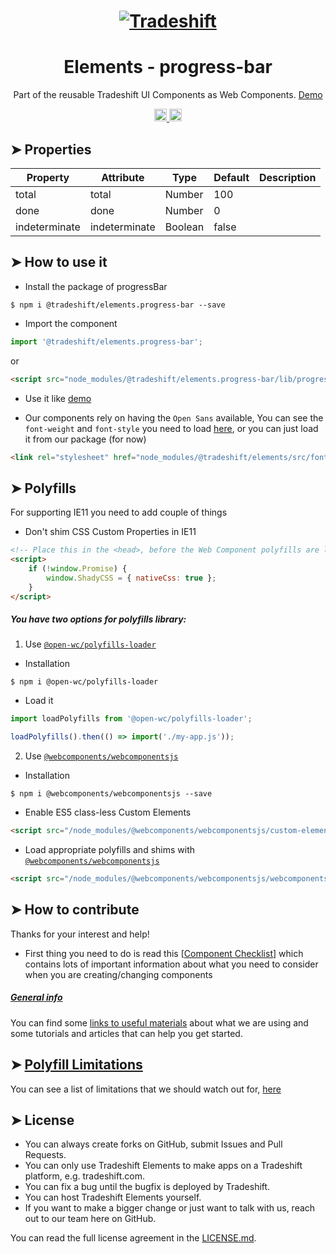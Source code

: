 <h1 align="center">
    <a href="https://tradeshift.com/">
      <img alt="Tradeshift" src="https://tradeshift.com/wp-content/themes/Tradeshift/img/brand/logo-black.png"/>
    </a>
</h1>

<h1 align="center">Elements - progress-bar</h1>

<p align="center">
  Part of the reusable Tradeshift UI Components as Web Components.
    <a href="https://tradeshift.github.io/elements/?path=/story/ts-progress-bar--default">
      Demo
    </a>
</p>

<p align="center">
    <a href="https://www.npmjs.com/package/@tradeshift/elements.progress-bar">
      <img alt="NPM Version" src="https://badgen.net/npm/v/@tradeshift/elements.progress-bar" height="20"/>
    </a>
    <a href="https://npmcharts.com/compare/@tradeshift/elements.progress-bar?minimal=true">
      <img alt="Downloads per month" src="https://badgen.net/npm/dm/@tradeshift/elements.progress-bar" height="20"/>
    </a>
</p>

<style>
  table {
        width:100%;
  }
</style>

## ➤ Properties

| Property      | Attribute     | Type    | Default | Description |
| ------------- | ------------- | ------- | ------- | ----------- |
| total         | total         | Number  | 100     |             |
| done          | done          | Number  | 0       |             |
| indeterminate | indeterminate | Boolean | false   |             |

## ➤ How to use it

- Install the package of progressBar

```shell
$ npm i @tradeshift/elements.progress-bar --save
```

- Import the component

```js
import '@tradeshift/elements.progress-bar';
```

or

```html
<script src="node_modules/@tradeshift/elements.progress-bar/lib/progress-bar.umd.js"></script>
```

- Use it like [demo]("https://tradeshift.github.io/elements/?path=/story/ts-progress-bar--default")

- Our components rely on having the `Open Sans` available, You can see the `font-weight` and `font-style` you need to load [here](https://github.com/Tradeshift/elements/blob/master/packages/core/src/fonts.css), or you can just load it from our package (for now)

```html
<link rel="stylesheet" href="node_modules/@tradeshift/elements/src/fonts.css" />
```

## ➤ Polyfills

For supporting IE11 you need to add couple of things

- Don't shim CSS Custom Properties in IE11

```html
<!-- Place this in the <head>, before the Web Component polyfills are loaded -->
<script>
	if (!window.Promise) {
		window.ShadyCSS = { nativeCss: true };
	}
</script>
```

##### You have two options for polyfills library:

1. Use [`@open-wc/polyfills-loader`](https://github.com/open-wc/open-wc/tree/master/packages/polyfills-loader)

- Installation

```shell
$ npm i @open-wc/polyfills-loader
```

- Load it

```js
import loadPolyfills from '@open-wc/polyfills-loader';

loadPolyfills().then(() => import('./my-app.js'));
```

2. Use [`@webcomponents/webcomponentsjs`](https://github.com/webcomponents/polyfills/tree/master/packages/webcomponentsjs)

- Installation

```hell
$ npm i @webcomponents/webcomponentsjs --save
```

- Enable ES5 class-less Custom Elements

```html
<script src="/node_modules/@webcomponents/webcomponentsjs/custom-elements-es5-adapter.js"></script>
```

- Load appropriate polyfills and shims with [`@webcomponents/webcomponentsjs`](https://github.com/webcomponents/webcomponentsjs)

```html
<script src="/node_modules/@webcomponents/webcomponentsjs/webcomponents-loader.js" defer></script>
```

## ➤ How to contribute

Thanks for your interest and help!

- First thing you need to do is read this [[Component Checklist](https://github.com/Tradeshift/elements/wiki/Component-checklist)] which contains lots of important information about what you need to consider when you are creating/changing components

##### [General info](https://github.com/Tradeshift/elements/wiki/Useful-materials-starter)

You can find some [links to useful materials](https://github.com/Tradeshift/elements/wiki/Useful-materials-starter) about what we are using and some tutorials and articles that can help you get started.

## ➤ [Polyfill Limitations](https://github.com/Tradeshift/elements/wiki/Polyfill-Limitations)

You can see a list of limitations that we should watch out for, [here](https://github.com/Tradeshift/elements/wiki/Polyfill-Limitations)

## ➤ License

- You can always create forks on GitHub, submit Issues and Pull Requests.
- You can only use Tradeshift Elements to make apps on a Tradeshift platform, e.g. tradeshift.com.
- You can fix a bug until the bugfix is deployed by Tradeshift.
- You can host Tradeshift Elements yourself.
- If you want to make a bigger change or just want to talk with us, reach out to our team here on GitHub.

You can read the full license agreement in the [LICENSE.md](https://github.com/Tradeshift/elements/blob/master/LICENSE.md).
